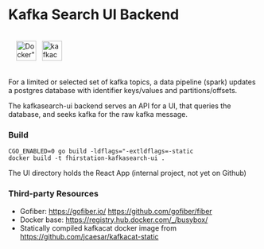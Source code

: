 # Kafka Search UI Backend

<br />
<div style="white-space:nowrap>
<img src="https://gofiber.io/assets/images/logo.svg" height="40px" alt="Gofiber"> &nbsp; &nbsp;
<img src="https://upload.wikimedia.org/wikipedia/commons/4/4e/Docker_%28container_engine%29_logo.svg" height="40px" alt=Docker"> &nbsp;
<img src="https://raw.githubusercontent.com/edenhill/kcat/master/resources/kcat_small.png" height="40px" alt="kafkacat">
</div>
<br />

For a limited or selected set of kafka topics, a data pipeline (spark) updates a postgres database with identifier
keys/values and partitions/offsets.

The kafkasearch-ui backend serves an API for a UI, that queries the database, and seeks kafka for the raw kafka message.

### Build

```
CGO_ENABLED=0 go build -ldflags="-extldflags=-static
docker build -t fhirstation-kafkasearch-ui .
```

The UI directory holds the React App (internal project, not yet on Github)

### Third-party Resources
                                                                                                                   
* Gofiber: https://gofiber.io/ https://github.com/gofiber/fiber
* Docker base: https://registry.hub.docker.com/_/busybox/
* Statically compiled kafkacat docker image from https://github.com/jcaesar/kafkacat-static

